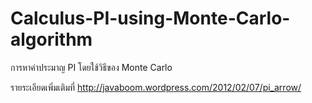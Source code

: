 Calculus-PI-using-Monte-Carlo-algorithm
=======================================

การหาค่าประมาญ PI โดยใช้วิธีของ Monte Carlo

รายระเอียดเพิ่มเติมที่ http://javaboom.wordpress.com/2012/02/07/pi_arrow/
